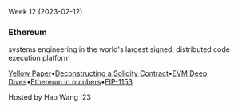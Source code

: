 Week 12 (2023-02-12)

### Ethereum

systems engineering in the world's largest signed, distributed code execution platform

[Yellow Paper](https://ethereum.github.io/yellowpaper/paper.pdf)•[Deconstructing a Solidity Contract](https://blog.openzeppelin.com/deconstructing-a-solidity-contract-part-i-introduction-832efd2d7737/)•[EVM Deep Dives](https://noxx.substack.com/p/evm-deep-dives-the-path-to-shadowy)•[Ethereum in numbers](https://ethereum.karalabe.com/talks/2022-ethprague.html)•[EIP-1153](https://eips.ethereum.org/EIPS/eip-1153)

Hosted by Hao Wang '23